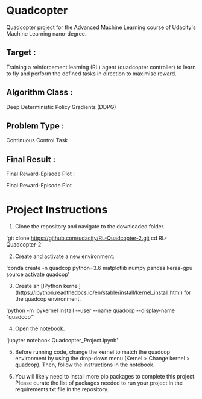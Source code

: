 # Quadcopter
Quadcopter project for the Advanced Machine Learning course of Udacity's Machine Learning nano-degree.

## Target :
Training a reinforcement learning (RL) agent (quadcopter controller) to learn to fly and perform the defined tasks in direction to maximise reward.

## Algorithm Class :
Deep Deterministic Policy Gradients (DDPG)

## Problem Type :
Continuous Control Task

## Final Result :
Final Reward-Episode Plot :

Final Reward-Episode Plot

# Project Instructions
1. Clone the repository and navigate to the downloaded folder.

'git clone https://github.com/udacity/RL-Quadcopter-2.git
cd RL-Quadcopter-2'

2. Create and activate a new environment.

'conda create -n quadcop python=3.6 matplotlib numpy pandas keras-gpu
source activate quadcop'

3. Create an [IPython kernel] (https://ipython.readthedocs.io/en/stable/install/kernel_install.html) for the quadcop environment.

'python -m ipykernel install --user --name quadcop --display-name "quadcop"'

4. Open the notebook.

'jupyter notebook Quadcopter_Project.ipynb'

5. Before running code, change the kernel to match the quadcop environment by using the drop-down menu (Kernel > Change kernel > quadcop). Then, follow the instructions in the notebook.

6. You will likely need to install more pip packages to complete this project. Please curate the list of packages needed to run your project in the requirements.txt file in the repository.
